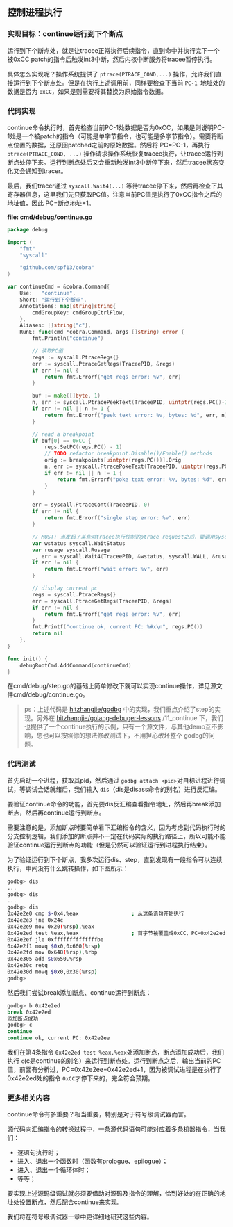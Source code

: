 ## 控制进程执行

### 实现目标：continue运行到下个断点

运行到下个断点处，就是让tracee正常执行后续指令，直到命中并执行完下一个被0xCC patch的指令后触发int3中断，然后内核中断服务将tracee暂停执行。

具体怎么实现呢？操作系统提供了 `ptrace(PTRACE_COND,...)` 操作，允许我们直接运行到下个断点处。但是在执行上述调用前，同样要检查下当前 `PC-1 `地址处的数据是否为 `0xCC`，如果是则需要将其替换为原始指令数据。

### 代码实现

continue命令执行时，首先检查当前PC-1处数据是否为0xCC，如果是则说明PC-1处是一个被patch的指令（可能是单字节指令，也可能是多字节指令）。需要将断点位置的数据，还原回patched之前的原始数据。然后将 PC=PC-1，再执行 `ptrace(PTRACE_COND, ...)` 操作请求操作系统恢复tracee执行，让tracee运行到断点处停下来。运行到断点处后又会重新触发int3中断停下来，然后tracee状态变化又会通知到tracer。

最后，我们tracer通过 `syscall.Wait4(...)` 等待tracee停下来，然后再检查下其寄存器信息，这里我们先只获取PC值。注意当前PC值是执行了0xCC指令之后的地址值，因此 PC=断点地址+1。

**file: cmd/debug/continue.go**

```go
package debug

import (
	"fmt"
	"syscall"

	"github.com/spf13/cobra"
)

var continueCmd = &cobra.Command{
	Use:   "continue",
	Short: "运行到下个断点",
	Annotations: map[string]string{
		cmdGroupKey: cmdGroupCtrlFlow,
	},
	Aliases: []string{"c"},
	RunE: func(cmd *cobra.Command, args []string) error {
		fmt.Println("continue")

		// 读取PC值
		regs := syscall.PtraceRegs{}
		err := syscall.PtraceGetRegs(TraceePID, &regs)
		if err != nil {
			return fmt.Errorf("get regs error: %v", err)
		}

		buf := make([]byte, 1)
		n, err := syscall.PtracePeekText(TraceePID, uintptr(regs.PC()-1), buf)
		if err != nil || n != 1 {
			return fmt.Errorf("peek text error: %v, bytes: %d", err, n)
		}

		// read a breakpoint
		if buf[0] == 0xCC {
			regs.SetPC(regs.PC() - 1)
			// TODO refactor breakpoint.Disable()/Enable() methods
			orig := breakpoints[uintptr(regs.PC())].Orig
			n, err := syscall.PtracePokeText(TraceePID, uintptr(regs.PC()), []byte{orig})
			if err != nil || n != 1 {
				return fmt.Errorf("poke text error: %v, bytes: %d", err, n)
			}
		}

		err = syscall.PtraceCont(TraceePID, 0)
		if err != nil {
			return fmt.Errorf("single step error: %v", err)
		}

		// MUST: 当发起了某些对tracee执行控制的ptrace request之后，要调用syscall.Wait等待并获取tracee状态变化
		var wstatus syscall.WaitStatus
		var rusage syscall.Rusage
		_, err = syscall.Wait4(TraceePID, &wstatus, syscall.WALL, &rusage)
		if err != nil {
			return fmt.Errorf("wait error: %v", err)
		}

		// display current pc
		regs = syscall.PtraceRegs{}
		err = syscall.PtraceGetRegs(TraceePID, &regs)
		if err != nil {
			return fmt.Errorf("get regs error: %v", err)
		}
		fmt.Printf("continue ok, current PC: %#x\n", regs.PC())
		return nil
	},
}

func init() {
	debugRootCmd.AddCommand(continueCmd)
}
```

在cmd/debug/step.go的基础上简单修改下就可以实现continue操作，详见源文件cmd/debug/continue.go。

> ps：上述代码是 [hitzhangjie/godbg](https://github.com/hitzhangjie/godbg) 中的实现，我们重点介绍了step的实现。另外在 [hitzhangjie/golang-debuger-lessons](https://github.com/hitzhangjie/golang-debugger-lessons) /11_continue 下，我们也提供了一个continue执行的示例，只有一个源文件，与其他demo互不影响，您也可以按照你的想法修改测试下，不用担心改坏整个 godbg的问题。

### 代码测试

首先启动一个进程，获取其pid，然后通过 `godbg attach <pid>`对目标进程进行调试，等调试会话就绪后，我们输入 `dis`（dis是disass命令的别名）进行反汇编。

要验证continue命令的功能，首先要dis反汇编查看指令地址，然后再break添加断点，然后再continue运行到断点。

需要注意的是，添加断点时要简单看下汇编指令的含义，因为考虑到代码执行时的分支控制逻辑，我们添加的断点并不一定在代码实际的执行路径上，所以可能不能验证continue运行到断点的功能（但是仍然可以验证运行到进程执行结束）。

为了验证运行到下个断点，我多次运行dis、step，直到发现有一段指令可以连续执行，中间没有什么跳转操作，如下图所示：

```bash
godbg> dis
...
godbg> dis
...
godbg> dis
0x42e2e0 cmp $-0x4,%eax                 ; 从这条语句开始执行
0x42e2e3 jne 0x24c
0x42e2e9 mov 0x20(%rsp),%eax
0x42e2ed test %eax,%eax                 ; 首字节被覆盖成0xCC，PC=0x42e2ed+1
0x42e2ef jle 0xffffffffffffffbe
0x42e2f1 movq $0x0,0x660(%rsp)
0x42e2fd mov 0x648(%rsp),%rbp
0x42e305 add $0x650,%rsp
0x42e30c retq
0x42e30d movq $0x0,0x30(%rsp)
godbg> 
```

然后我们尝试break添加断点、continue运行到断点：

```bash
godbg> b 0x42e2ed
break 0x42e2ed
添加断点成功
godbg> c
continue
continue ok, current PC: 0x42e2ee
```

我们在第4条指令 `0x42e2ed test %eax,%eax`处添加断点，断点添加成功后，我们执行 `c`(c是continue的别名）来运行到断点处。运行到断点之后，输出当前的PC值，前面有分析过，PC=0x42e2ee=0x42e2ed+1，因为被调试进程是在执行了0x42e2ed处的指令 `0xCC`才停下来的，完全符合预期。

### 更多相关内容

continue命令有多重要？相当重要，特别是对于符号级调试器而言。

源代码向汇编指令的转换过程中，一条源代码语句可能对应着多条机器指令，当我们：

- 逐语句执行时；
- 进入、退出一个函数时（函数有prologue、epilogue）；
- 进入、退出一个循环体时；
- 等等；

要实现上述源码级调试就必须要借助对源码及指令的理解，恰到好处的在正确的地址处设置断点，然后配合continue来实现。

我们将在符号级调试器一章中更详细地研究这些内容。
